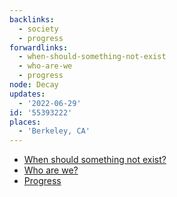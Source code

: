 ```yaml
---
backlinks:
  - society
  - progress
forwardlinks:
  - when-should-something-not-exist
  - who-are-we
  - progress
node: Decay
updates:
  - '2022-06-29'
id: '55393222'
places:
  - 'Berkeley, CA'
---
```

- [When should something not exist?](when-should-something-not-exist.md)
- [Who are we?](who-are-we.md)
- [Progress](progress.md)
